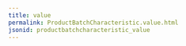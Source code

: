 ```yaml
---
title: value
permalink: ProductBatchCharacteristic.value.html
jsonid: productbatchcharacteristic_value
---
```

